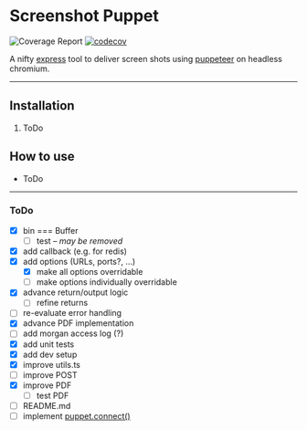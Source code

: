 # Screenshot Puppet

![Coverage Report](https://github.com/dkress59/screenshot-puppet/workflows/Coverage%20Report/badge.svg?branch=module) [![codecov](https://codecov.io/gh/dkress59/screenshot-puppet/branch/module/graph/badge.svg?token=NEOGL6B5FF)](https://codecov.io/gh/dkress59/screenshot-puppet)

A nifty [express](https://expressjs.com) tool to deliver screen shots using [puppeteer](https://pptr.dev) on headless chromium.

___

## Installation

1. ToDo

## How to use

- ToDo

___

### ToDo

- [X] bin === Buffer
  - [ ] test *– may be removed*
- [X] add callback (e.g. for redis)
- [X] add options (URLs, ports?, …)
  - [X] make all options overridable
  - [ ] make options individually overridable
- [X] advance return/output logic
  - [ ] refine returns
- [ ] re-evaluate error handling
- [X] advance PDF implementation
- [ ] add morgan access log (?)
- [X] add unit tests
- [X] add dev setup
- [X] improve utils.ts
- [ ] improve POST
- [X] improve PDF
  - [ ] test PDF
- [ ] README.md
- [ ] implement [puppet.connect()](https://pptr.dev/#?product=Puppeteer&version=v5.5.0&show=api-puppeteerconnectoptions)
